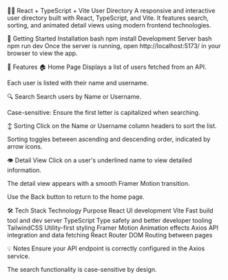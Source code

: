 
🧑‍💻 React + TypeScript + Vite User Directory
A responsive and interactive user directory built with React, TypeScript, and Vite. It features search, sorting, and animated detail views using modern frontend technologies.

🚀 Getting Started
Installation
bash
npm install
Development Server
bash
npm run dev
Once the server is running, open http://localhost:5173/ in your browser to view the app.

📄 Features
🏠 Home Page
Displays a list of users fetched from an API.

Each user is listed with their name and username.

🔍 Search
Search users by Name or Username.

Case-sensitive: Ensure the first letter is capitalized when searching.

↕️ Sorting
Click on the Name or Username column headers to sort the list.

Sorting toggles between ascending and descending order, indicated by arrow icons.

👁️ Detail View
Click on a user's underlined name to view detailed information.

The detail view appears with a smooth Framer Motion transition.

Use the Back button to return to the home page.

🛠️ Tech Stack
Technology	Purpose
React	UI development
Vite	Fast build tool and dev server
TypeScript	Type safety and better developer tooling
TailwindCSS	Utility-first styling
Framer Motion	Animation effects
Axios	API integration and data fetching
React Router DOM	Routing between pages

💡 Notes
Ensure your API endpoint is correctly configured in the Axios service.

The search functionality is case-sensitive by design.
